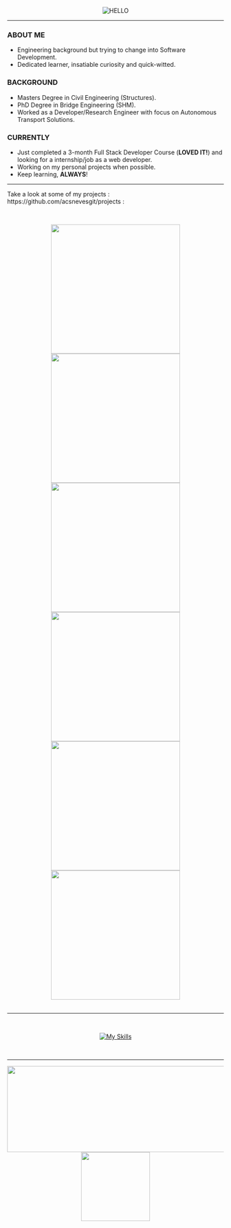 <div align="center">
  
![HELLO](https://user-images.githubusercontent.com/94974740/169040956-5cfda00a-b86c-4c3f-be01-7d08986d76f0.png)

<div align="left">  

---

### ABOUT ME
- Engineering background but trying to change into Software Development.</br>
- Dedicated learner, insatiable curiosity and quick-witted.</br>

### BACKGROUND
- Masters Degree in Civil Engineering (Structures).</br>
- PhD Degree in Bridge Engineering (SHM).</br>
- Worked as a Developer/Research Engineer with focus on Autonomous Transport Solutions.</br>

### CURRENTLY
- Just completed a 3-month Full Stack Developer Course (**LOVED IT!**) and looking for a internship/job as a web developer.</br>
- Working on my personal projects when possible.</br>
- Keep learning, **ALWAYS**!</br>

---

<p>Take a look at some of my projects : https://github.com/acsnevesgit/projects :</p>

<br/><div align="center">
  
<img src="https://user-images.githubusercontent.com/94974740/170088733-dc95c74a-be3b-4452-b7f4-bd2e31a8bd62.png"  width="300" height="auto" />
<img src="https://user-images.githubusercontent.com/94974740/173863751-03ec7eb3-f09a-4309-919a-5f49d8225d93.png"  width="300" height="auto" />
<img src="https://user-images.githubusercontent.com/94974740/170074595-9f8b64b7-4812-4d55-a138-874a1b87ae96.png"  width="300" height="auto" />
<img src="https://user-images.githubusercontent.com/94974740/170084745-9fdf7df5-1fce-4310-86b8-e3b4028f301a.png"  width="300" height="auto" />
<img src="https://user-images.githubusercontent.com/94974740/175562524-bba2bb0b-7402-4095-9ef8-c0b255442884.png"  width="300" height="auto" />
<img src="https://user-images.githubusercontent.com/94974740/170089627-cf74df86-aab6-4989-9058-58e078aad9cf.png"  width="300" height="auto" />

</div><br/>

---

</br><div align="center">

[![My Skills](https://skillicons.dev/icons?i=js,ts,cpp,html,css,sass,bootstrap,styledcomponents,react,nodejs,expressjs,nextjs,postgres,mongodb,jest,github,gitlab,vscode,netlify,heroku,autocad)](https://skillicons.dev)

</div></br>

---

<div align="center">
<img src="https://github-profile-summary-cards.vercel.app/api/cards/profile-details?username=acsnevesgit&theme=nord_bright" width="550" height="200"/> <img src="https://user-images.githubusercontent.com/94974740/169034003-ac967bc9-6fab-431a-850b-5f15514251e2.gif" width="160" height="160"/>
</div>

</div>

